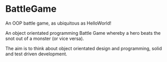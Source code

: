 # BattleGame
An OOP battle game, as ubiquitous as HelloWorld!

An object orientated programming Battle Game whereby a hero beats the snot out of a monster (or vice versa).

The aim is to think about object orientated design and programming, solid and test driven development.
